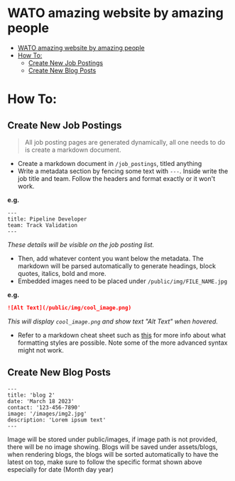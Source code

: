 # WATO amazing website by amazing people
- [WATO amazing website by amazing people](#wato-amazing-website-by-amazing-people)
- [How To:](#how-to)
  - [Create New Job Postings](#create-new-job-postings)
  - [Create New Blog Posts](#create-new-blog-posts)

# How To:

## Create New Job Postings

> All job posting pages are generated dynamically, all one needs to do is create a markdown document.

- Create a markdown document in `/job_postings`, titled anything
- Write a metadata section by fencing some text with `---`. Inside write the job title and team. Follow the headers and format exactly or it won't work.

**e.g.**
```
---
title: Pipeline Developer
team: Track Validation
---
```
*These details will be visible on the job posting list.*
- Then, add whatever content you want below the metadata. The markdown will be parsed automatically to generate headings, block quotes, italics, bold and more.
- Embedded images need to be placed under `/public/img/FILE_NAME.jpg`

**e.g.**
```md
![Alt Text](/public/img/cool_image.png)
```
*This will display `cool_image.png` and show text "Alt Text" when hovered.*

- Refer to a markdown cheat sheet such as [this](https://www.markdownguide.org/cheat-sheet/) for more info about what formatting styles are possible. Note some of the more advanced syntax might not work.


## Create New Blog Posts

```
---
title: 'blog 2'  
date: 'March 18 2023'  
contact: '123-456-7890'  
image: '/images/img2.jpg'  
description: 'Lorem ipsum text'  
---
```
Image will be stored under public/images, if image path is not provided, there will be no image showing. Blogs will be saved under assets/blogs, when rendering blogs, the blogs will be sorted automatically to have the latest on top, make sure to follow the specific format shown above especially for date (Month day year)
